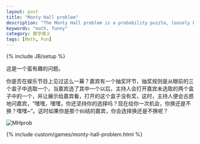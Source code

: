 ```yaml
---
layout: post
title: "Monty Hall problem"
description: "The Monty Hall problem is a probability puzzle, loosely based on the American television game show Let's Make a Deal and named after its original host, Monty Hall."
keywords: "math, funny"
category: 数学奥义
tags: [Math, Fun]
---
```

{% include JB/setup %}

这是一个蛮有趣的问题。

你是否在娱乐节目上见过这么一幕？嘉宾有一个抽奖环节，抽奖规则是从眼前的三个盒子中选取一个，当嘉宾选了其中一个以后，主持人会打开嘉宾未选取的两个盒子中的一个，并让展示给嘉宾看，打开的这个盒子没有奖，这时，主持人便会古惑地问嘉宾，“嘿嘿，嘿嘿，你还坚持你的选择吗？现在给你一次机会，你换还是不换？嘿嘿~”。这时如果你是那个纠结的嘉宾，你会选择换还是不换呢？

![MHprob](/assets/images/2013/09/MHprob.png "MHprob")

<!-- more -->

{% include custom/games/monty-hall-problem.html %}